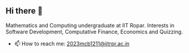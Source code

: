 ## Hi there 👋
Mathematics and Computing undergraduate at IIT Ropar. Interests in Software Development, Computative Finance, Economics and Quizzing.
- 📫 How to reach me: 2023mcb1211@iitrpr.ac.in
<!--
**JIGI1011/JIGI1011** is a ✨ _special_ ✨ repository because its `README.md` (this file) appears on your GitHub profile.

Here are some ideas to get you started:

- 🔭 I’m currently working on ...
- 🌱 I’m currently learning ...
- 👯 I’m looking to collaborate on ...
- 🤔 I’m looking for help with ...
- 💬 Ask me about ...
- 😄 Pronouns: ...
- ⚡ Fun fact: ...
-->
